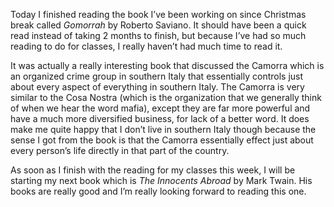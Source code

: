 Today I finished reading the book I’ve been working on since Christmas break called *Gomorrah* by Roberto Saviano. It should have been a quick read instead of taking 2 months to finish, but because I’ve had so much reading to do for classes, I really haven’t had much time to read it.

It was actually a really interesting book that discussed the Camorra which is an organized crime group in southern Italy that essentially controls just about every aspect of everything in southern Italy. The Camorra is very similar to the Cosa Nostra (which is the organization that we generally think of when we hear the word mafia), except they are far more powerful and have a much more diversified business, for lack of a better word. It does make me quite happy that I don’t live in southern Italy though because the sense I got from the book is that the Camorra essentially effect just about every person’s life directly in that part of the country.

As soon as I finish with the reading for my classes this week, I will be starting my next book which is *The Innocents Abroad* by Mark Twain. His books are really good and I’m really looking forward to reading this one.